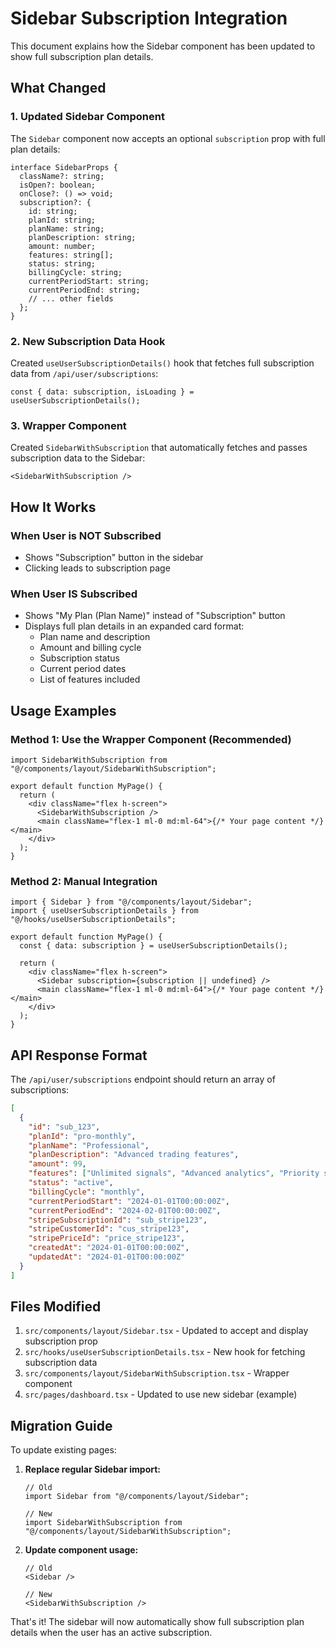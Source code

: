 # Sidebar Subscription Integration

This document explains how the Sidebar component has been updated to show full subscription plan details.

## What Changed

### 1. Updated Sidebar Component

The `Sidebar` component now accepts an optional `subscription` prop with full plan details:

```tsx
interface SidebarProps {
  className?: string;
  isOpen?: boolean;
  onClose?: () => void;
  subscription?: {
    id: string;
    planId: string;
    planName: string;
    planDescription: string;
    amount: number;
    features: string[];
    status: string;
    billingCycle: string;
    currentPeriodStart: string;
    currentPeriodEnd: string;
    // ... other fields
  };
}
```

### 2. New Subscription Data Hook

Created `useUserSubscriptionDetails()` hook that fetches full subscription data from `/api/user/subscriptions`:

```tsx
const { data: subscription, isLoading } = useUserSubscriptionDetails();
```

### 3. Wrapper Component

Created `SidebarWithSubscription` that automatically fetches and passes subscription data to the Sidebar:

```tsx
<SidebarWithSubscription />
```

## How It Works

### When User is NOT Subscribed

- Shows "Subscription" button in the sidebar
- Clicking leads to subscription page

### When User IS Subscribed

- Shows "My Plan (Plan Name)" instead of "Subscription" button
- Displays full plan details in an expanded card format:
  - Plan name and description
  - Amount and billing cycle
  - Subscription status
  - Current period dates
  - List of features included

## Usage Examples

### Method 1: Use the Wrapper Component (Recommended)

```tsx
import SidebarWithSubscription from "@/components/layout/SidebarWithSubscription";

export default function MyPage() {
  return (
    <div className="flex h-screen">
      <SidebarWithSubscription />
      <main className="flex-1 ml-0 md:ml-64">{/* Your page content */}</main>
    </div>
  );
}
```

### Method 2: Manual Integration

```tsx
import { Sidebar } from "@/components/layout/Sidebar";
import { useUserSubscriptionDetails } from "@/hooks/useUserSubscriptionDetails";

export default function MyPage() {
  const { data: subscription } = useUserSubscriptionDetails();

  return (
    <div className="flex h-screen">
      <Sidebar subscription={subscription || undefined} />
      <main className="flex-1 ml-0 md:ml-64">{/* Your page content */}</main>
    </div>
  );
}
```

## API Response Format

The `/api/user/subscriptions` endpoint should return an array of subscriptions:

```json
[
  {
    "id": "sub_123",
    "planId": "pro-monthly",
    "planName": "Professional",
    "planDescription": "Advanced trading features",
    "amount": 99,
    "features": ["Unlimited signals", "Advanced analytics", "Priority support"],
    "status": "active",
    "billingCycle": "monthly",
    "currentPeriodStart": "2024-01-01T00:00:00Z",
    "currentPeriodEnd": "2024-02-01T00:00:00Z",
    "stripeSubscriptionId": "sub_stripe123",
    "stripeCustomerId": "cus_stripe123",
    "stripePriceId": "price_stripe123",
    "createdAt": "2024-01-01T00:00:00Z",
    "updatedAt": "2024-01-01T00:00:00Z"
  }
]
```

## Files Modified

1. `src/components/layout/Sidebar.tsx` - Updated to accept and display subscription prop
2. `src/hooks/useUserSubscriptionDetails.tsx` - New hook for fetching subscription data
3. `src/components/layout/SidebarWithSubscription.tsx` - Wrapper component
4. `src/pages/dashboard.tsx` - Updated to use new sidebar (example)

## Migration Guide

To update existing pages:

1. **Replace regular Sidebar import:**

   ```tsx
   // Old
   import Sidebar from "@/components/layout/Sidebar";

   // New
   import SidebarWithSubscription from "@/components/layout/SidebarWithSubscription";
   ```

2. **Update component usage:**

   ```tsx
   // Old
   <Sidebar />

   // New
   <SidebarWithSubscription />
   ```

That's it! The sidebar will now automatically show full subscription plan details when the user has an active subscription.

